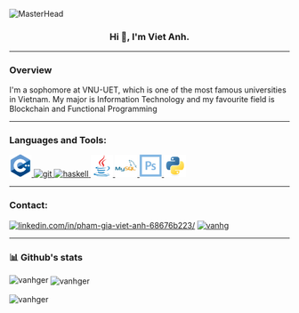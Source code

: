 ![MasterHead](https://img.wattpad.com/d665cf87d32bd994dd09a5f62b29661ba77e5bfc/68747470733a2f2f73332e616d617a6f6e6177732e636f6d2f776174747061642d6d656469612d736572766963652f53746f7279496d6167652f45656970787267334a45734869773d3d2d3933373733313039312e313633303734633433643032623638313132333035383537383230362e676966)

<h3 align="center">Hi 👋, I'm Viet Anh.</h3>

----

### Overview
I'm a sophomore at VNU-UET, which is one of the most famous universities in Vietnam. My major is
Information Technology and my favourite field is Blockchain and Functional Programming

----

### Languages and Tools:

<p align="left"> <a href="https://www.w3schools.com/cpp/" target="_blank" rel="noreferrer"> <img src="https://raw.githubusercontent.com/devicons/devicon/master/icons/cplusplus/cplusplus-original.svg" alt="cplusplus" width="40" height="40"/> </a> <a href="https://git-scm.com/" target="_blank" rel="noreferrer"> <img src="https://www.vectorlogo.zone/logos/git-scm/git-scm-icon.svg" alt="git" width="40" height="40"/> </a> <a href="https://www.haskell.org/" target="_blank" rel="noreferrer"> <img src="https://upload.wikimedia.org/wikipedia/commons/1/1c/Haskell-Logo.svg" alt="haskell" width="40" height="40"/> </a> <a href="https://www.java.com" target="_blank" rel="noreferrer"> <img src="https://raw.githubusercontent.com/devicons/devicon/master/icons/java/java-original.svg" alt="java" width="40" height="40"/> </a> <a href="https://www.mysql.com/" target="_blank" rel="noreferrer"> <img src="https://raw.githubusercontent.com/devicons/devicon/master/icons/mysql/mysql-original-wordmark.svg" alt="mysql" width="40" height="40"/> </a> <a href="https://www.photoshop.com/en" target="_blank" rel="noreferrer"> <img src="https://raw.githubusercontent.com/devicons/devicon/master/icons/photoshop/photoshop-line.svg" alt="photoshop" width="40" height="40"/> </a> <a href="https://www.python.org" target="_blank" rel="noreferrer"> <img src="https://raw.githubusercontent.com/devicons/devicon/master/icons/python/python-original.svg" alt="python" width="40" height="40"/> </a> </p>

----

### Contact:
<p align="left">
<a href="https://linkedin.com/in/linkedin.com/in/pham-gia-viet-anh-68676b223/" target="blank"><img align="center" src="https://raw.githubusercontent.com/rahuldkjain/github-profile-readme-generator/master/src/images/icons/Social/linked-in-alt.svg" alt="linkedin.com/in/pham-gia-viet-anh-68676b223/" height="30" width="40" /></a>
<a href="https://www.youtube.com/c/vanhg" target="blank"><img align="center" src="https://raw.githubusercontent.com/rahuldkjain/github-profile-readme-generator/master/src/images/icons/Social/youtube.svg" alt="vanhg" height="30" width="40" /></a>
</p>

----

### 📊 Github's stats

<p><img align="left" src="https://github-readme-stats.vercel.app/api/top-langs?username=vanhger&show_icons=true&locale=en&layout=compact" alt="vanhger" /></p>

<p>&nbsp;<img align="center" src="https://github-readme-stats.vercel.app/api?username=vanhger&show_icons=true&locale=en" alt="vanhger" /></p>

<p><img align="center" src="https://github-readme-streak-stats.herokuapp.com/?user=vanhger&" alt="vanhger" /></p>
